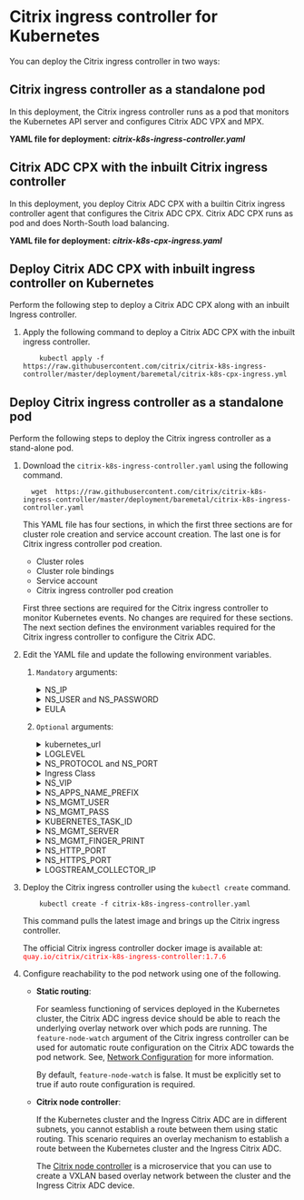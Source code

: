 # Citrix ingress controller for Kubernetes

You can deploy the Citrix ingress controller in two ways:

## Citrix ingress controller as a standalone pod

In this deployment, the Citrix ingress controller runs as a pod that monitors the Kubernetes API server and configures Citrix ADC VPX and MPX.

**YAML file for deployment:** ***citrix-k8s-ingress-controller.yaml***

## Citrix ADC CPX with the inbuilt Citrix ingress controller

In this deployment, you deploy Citrix ADC CPX with a builtin Citrix ingress controller agent that configures the Citrix ADC CPX. Citrix ADC CPX runs as pod and does North-South load balancing.

**YAML file for deployment:** ***citrix-k8s-cpx-ingress.yaml***

## Deploy Citrix ADC CPX with inbuilt ingress controller on Kubernetes

Perform the following step to deploy a Citrix ADC CPX along with an inbuilt Ingress controller.

   1. Apply the following command to deploy a Citrix ADC CPX with the inbuilt ingress controller.
      ```
          kubectl apply -f  https://raw.githubusercontent.com/citrix/citrix-k8s-ingress-controller/master/deployment/baremetal/citrix-k8s-cpx-ingress.yml
      ```

## Deploy Citrix ingress controller as a standalone pod

Perform the following steps to deploy the Citrix ingress controller as a stand-alone pod.



 1. Download the `citrix-k8s-ingress-controller.yaml` using the following command.
    ```
      wget  https://raw.githubusercontent.com/citrix/citrix-k8s-ingress-controller/master/deployment/baremetal/citrix-k8s-ingress-controller.yaml
    ```
                        
    This YAML file has four sections, in which the first three sections are for cluster role creation and service account creation. The
    last one is for Citrix ingress controller pod creation.

    * Cluster roles
    * Cluster role bindings
    * Service account
    * Citrix ingress controller pod creation
   
    First three sections are required for the Citrix ingress controller to monitor Kubernetes events. No changes are required for these sections. The next section defines the environment variables required for the Citrix ingress controller to configure the Citrix ADC.

 2. Edit the YAML file and update the following environment variables.

    1. `Mandatory` arguments:
       <details>
       <summary>NS_IP</summary>

         This variable is a must for the Citrix ingress controller to configure the Citrix ADC appliance. Provide,
         ```
            NSIP for standalone Citrix ADC
            SNIP for HA (Management access has to be enabled) 
            CLIP for Cluster
         
         ```
       </details>
       <details>
       <summary>NS_USER and NS_PASSWORD</summary>

         This variable is for authenticating with Citrix ADC if it has non-default user name and password. You can directly pass user name and password or use Kubernetes secrets.
         For configuring a non-default Citrix ADC user name and password, see [guide.

         Given YAML uses Kubernetes secrets. The following steps help to create secrets to be used in YAML.

         Create secrets on Kubernetes for NS_USER and NS_PASSWORD
         Kubernetes secrets can be created by using the `kubectl create secret` command.  

                 kubectl create secret  generic nslogin --from-literal=username='nsroot' --from-literal=password='nsroot'

         >**Note:** If you are using a different secret name rather than `nslogin`, you have to update the `name` field in the YAML file.

       </details>
       <details>
       <summary>EULA</summary>

          This variable is for the end user license agreement (EULA) which has to be set as `YES` for the Citrix ingress controller to up and run.

       </details>
    2. `Optional` arguments:

       <details>
       <summary>kubernetes_url</summary>

          This variable is an optional field for the Citrix ingress controller to register for events. If you do not specify it explicitly, the Citrix ingress controller uses the internal Kubernetes API server IP address.
   
       </details>
       <details>
       <summary>LOGLEVEL</summary>

         This variable is used for controlling the logs generated from the Citrix ingress controller. Following options are available. By default the log level is DEBUG.
         * CRITICAL 
         * ERROR
         * WARNING
         * INFO
         * DEBUG
       </details>
       <details>

       <summary>NS_PROTOCOL and NS_PORT</summary>
                                
         These environment variables define the protocol and port used by the Citrix ingress controller to communicate with the Citrix ADC.

         By default NS_PROTOCOL is HTTPs and NS_PORT is 443. Other option is to use HTTP and port 80.
       </details>
       <details>
       <summary>Ingress Class</summary>

         [Ingress class](../../docs/configure/ingress-classes.md) is used when multiple Ingress load balancers are used to load balance different ingress resources.

         The Citrix ingress controller configures Citrix ADC only with the ingress classes listed under --ingress-classes

                     args:
                          - --ingress-classes
                                Citrix

         Ingress resources should have the same class mentioned:

                    annotations:
                          kubernetes.io/ingress.class: "Citrix"
       </details>
       <details>

       <summary>NS_VIP</summary>

       Citrix ingress controller uses the IP provided in this environment variable to configure a virtual IP address in the Tier-1 ADC which would receive the application traffic from the external world.

       This variable is useful in the case where all Ingresses run in the Virtual IP address. This variable takes precedence over the [frontend-ip](../../docs/configure/annotations.md) annotation.

       **Usage:**

       ```
       - name: "NS_VIP"
         value: "<Virtual IP address of Citrix ADC>"
       ```

       </details>
       <details>

       <summary>NS_APPS_NAME_PREFIX</summary>

       The Citrix ingress controller uses the provided prefix to form the application entity name in the Citrix ADC. This variable is useful in scenarios where a Citrix ADC load balances applications from different clusters. Prefix allows you to segregate the Kubernetes cluster configuration.

       By default, the Citrix ingress controller adds **k8s** as a prefix to the Citrix ADC entities such as, content switching (CS) virtual server, load balancing (LB) virtual server and so on. You can now customize the prefix using the `NS_APPS_NAME_PREFIX` environment variable in the Citrix ingress controller deployment YAML file. You can use alphanumeric characters for the prefix and the prefix length should not exceed eight characters.
       **Usage:**

       ```
       - name: "NS_APPS_NAME_PREFIX"
         value: "<Name of your choice>"
       ```
       </details>
       <details>
       
       <summary>NS_MGMT_USER</summary>

        This is a Citrix ADC CPX specific environment variable that allows you to register the Citrix ADC CPX instances, installed on a Docker host, to Citrix ADM if Citrix ADM does not have default credentials. This environment variable is supported from Citrix ADC CPX 13.0 and later releases.

       </details>
       <details>
        
       <summary>NS_MGMT_PASS</summary>

        This is a Citrix ADC CPX specific environment variable that allows you to register the Citrix ADC CPX instances, installed on a Docker host, to Citrix ADM if Citrix ADM does not have default credentials. This environment variable is supported from Citrix ADC CPX 13.0 and later releases.

       </details>
        
       <details>
        
       <summary>KUBERNETES_TASK_ID</summary>

        This environment variable is used for disabling the in-built ingress controller. The value of this variable must always be “”(null string). This environment variable is deprecated now.
          
        </details>
      
       <details>
        
       <summary>NS_MGMT_SERVER</summary>

        Specifies the Citrix ADM server or the agent IP address that manages the Citrix ADC CPX.
        
       </details>
       <details>
        
       <summary>NS_MGMT_FINGER_PRINT</summary>

        Specifies the fingerprint of the Citrix ADM server or the agent IP address that manages Citrix ADC CPX.
       </details>
        
       <details>
       <summary>NS_HTTP_PORT</summary>

        Specifies the port on which the HTTP service is available in Citrix ADC CPX. It is used by Citrix ADM to trigger NITRO calls to Citrix ADC CPX.
       </details>
       <details>
       <summary>NS_HTTPS_PORT</summary>

        Specify the port on which HTTPS service is available in Citrix ADC CPX. It is used by Citrix ADM to trigger NITRO calls to Citrix ADC CPX.
       </details>
       <details>
       <summary>LOGSTREAM_COLLECTOR_IP</summary>

        Specifies the Citrix ADM IP address for collecting analytics.
       </details>
     

1. Deploy the Citrix ingress controller using the `kubectl create` command.
        
           kubectl create -f citrix-k8s-ingress-controller.yaml

    This command pulls the latest image and brings up the Citrix ingress controller.
                

    The official Citrix ingress controller docker image is available at: <span style="color:red"> `quay.io/citrix/citrix-k8s-ingress-controller:1.7.6` </span>


2. Configure reachability to the pod network using one of the following.

    - **Static routing**:

      For seamless functioning of services deployed in the Kubernetes cluster, the Citrix ADC ingress device should be able to reach the underlying overlay network over which pods are running. The
    `feature-node-watch` argument of the Citrix ingress controller can be used for automatic route configuration on the Citrix ADC towards the pod network.
    See, [Network Configuration](../../docs/network/staticrouting.md) for more information. 

      By default, `feature-node-watch` is false. It must be explicitly set to true if auto route configuration is required.

    - **Citrix node controller**:

      If the Kubernetes cluster and the Ingress Citrix ADC are in different subnets, you cannot establish a route between them using static routing. This scenario requires an overlay mechanism to establish a route between the Kubernetes cluster and the Ingress Citrix ADC.  

      The [Citrix node controller](https://github.com/citrix/citrix-k8s-node-controller) is a microservice that you can use to create a VXLAN based overlay network between the cluster and the Ingress Citrix ADC device.
